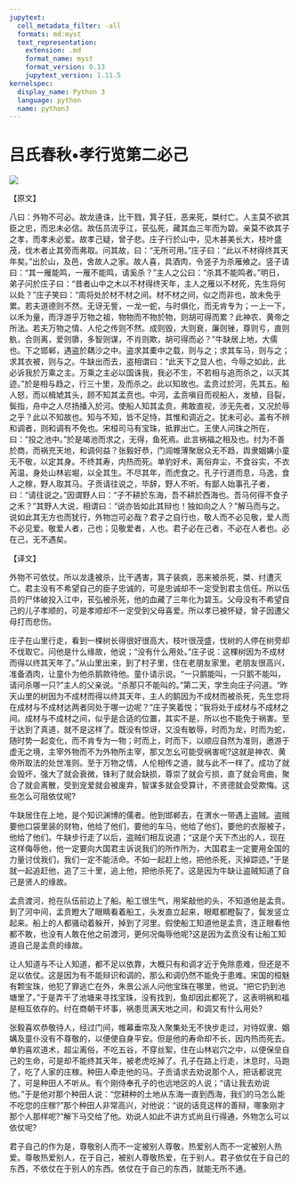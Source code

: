 ```yaml
---
jupytext:
  cell_metadata_filter: -all
  formats: md:myst
  text_representation:
    extension: .md
    format_name: myst
    format_version: 0.13
    jupytext_version: 1.11.5
kernelspec:
  display_name: Python 3
  language: python
  name: python3
---
```

# 吕氏春秋&#8226;孝行览第二必己

![](image/cover.jpg)

【原文】

八曰：外物不可必。故龙逄诛，比干戮，箕子狂，恶来死，桀纣亡。人主莫不欲其臣之忠，而忠未必信。故伍员流乎江，苌弘死，藏其血三年而为碧。亲莫不欲其子之孝，而孝未必爱。故孝己疑，曾子悲。庄子行於山中，见木甚美长大，枝叶盛茂，伐木者止其旁而弗取。问其故，曰：“无所可用。”庄子曰：“此以不材得终其天年矣。”出於山，及邑，舍故人之家。故人喜，具酒肉，令竖子为杀雁飨之。竖子请曰：“其一雁能鸣，一雁不能鸣，请奚杀？”主人之公曰：“杀其不能鸣者。”明日，弟子问於庄子曰：“昔者山中之木以不材得终天年，主人之雁以不材死，先生将何以处？”庄子笑曰：“周将处於材不材之间。材不材之间，似之而非也，故未免乎累。若夫道德则不然。无讶无訾，一龙一蛇，与时俱化，而无肯专为；一上一下，以禾为量，而浮游乎万物之祖，物物而不物於物，则胡可得而累？此神农、黄帝之所法。若夫万物之情、人伦之传则不然。成则毁，大则衰，廉则锉，尊则亏，直则骫，合则离，爱则隳，多智则谋，不肖则欺，胡可得而必？”牛缺居上地，大儒也。下之邯郸，遇盗於耦沙之中。盗求其橐中之载，则与之；求其车马，则与之；求其衣被，则与之。牛缺出而去，盗相谓曰：“此天下之显人也，今辱之如此，此必诉我於万乘之主。万乘之主必以国诛我，我必不生，不若相与追而杀之，以灭其迹。”於是相与趋之，行三十里，及而杀之。此以知故也。孟贲过於河，先其五。船人怒，而以楫虓其头，顾不知其孟贲也。中河，孟贲嗔目而视船人，发植，目裂，鬓指，舟中之人尽扬播入於河。使船人知其孟贲，弗敢直视，涉无先者，又况於辱之乎？此以不知故也。知与不知，皆不足恃，其惟和调近之。犹未可必。盖有不辨和调者，则和调有不免也。宋桓司马有宝珠，抵罪出亡。王使人问珠之所在，曰：“投之池中。”於是竭池而求之，无得，鱼死焉。此言祸福之相及也。纣为不善於商，而祸充天地，和调何益？张毅好恭，门闾帷薄聚居众无不趋，舆隶姻媾小童无不敬，以定其身。不终其寿，内热而死。单豹好术，离俗弃尘，不食谷实，不衣芮温，身处山林岩堀，以全其生。不尽其年，而虎食之。孔子行道而息，马逸，食人之稼，野人取其马。子贡请往说之，毕辞，野人不听。有鄙人始事孔子者，曰：“请往说之。”因谓野人曰：“子不耕於东海，吾不耕於西海也。吾马何得不食子之禾？”其野人大说，相谓曰：“说亦皆如此其辩也！独如向之人？”解马而与之。说如此其无方也而犹行，外物岂可必哉？君子之自行也，敬人而不必见敬，爱人而不必见爱。敬爱人者，己也；见敬爱者，人也。君子必在己者，不必在人者也。必在己，无不遇矣。

【译文】

外物不可依仗。所以龙逢被杀，比干遇害，箕子装疯，恶来被杀死，桀、纣遭灭亡。君主没有不希望自己的臣子忠诚的，可是忠诚却不一定受到君主信任。所以伍员的尸体破投入江中，苌弘被杀死，他的血藏了三年化为碧玉。父母没有不希望自己的儿子孝顺的，可是孝顺却不一定受到父母喜爱。所以孝已被怀疑，曾子因遭父母打而悲伤。

庄子在山里行走，看到一棵树长得很好很高大，枝叶很茂盛，伐树的人停在树旁却不伐取它。问他是什么缘故，他说；“没有什么用处。”庄子说：这棵树因为不成材而得以终其天年了。”从山里出来，到了村子里，住在老朋友家里。老朋友很高兴，准备酒肉，让童仆为他杀鹅款待他。童仆请示说。“一只鹅能叫，一只鹅不能叫，请问杀哪一只?”主人的父亲说。“杀那只不能叫的。”第二天，学生向庄子问道。“昨天山里的树因为不成材而得以终其天年，主人的鹅因为不成材而被杀死，先生您将在成材与不成材达两者同处于哪一边呢？”庄子笑着悦；“我将处于成材与不成材之间。成材与不成材之间，似乎是合适的位置，其实不是，所以也不能免于祸害。至于达到了真道，就不是这样了。既没有惊讶，又没有敏辱，时而为龙，时而为蛇，随时势一起变化，而不肯专为一物；时而上，时而下，以顺应自然为准则，邀游于虚无之境，主宰外物而不为外物所主宰，那又怎幺可能受祸害呢?这就是神农、黄帝所取法的处世准则。至于万物之情，人伦相传之道，就与此不一样了。成功了就会毁坏，强大了就会衰微，锋利了就会缺损，尊崇了就会亏损，直了就会弯曲，聚合了就会离散，受到宠爱就会被废弃，智谋多就会受算计，不贤德就会受欺悔。这些怎么可阻依仗呢?

牛缺居住在上地，是个知识渊博的儒者。他到邯郸去，在渭水一带遇上盗贼。盗贼要他口袋里装的财物，他给了他们，要他的车马，他给了他们，要他的衣服被子，他给了他们。牛缺步行走了以后，盗贼们相互说道；“这是个天下杰出的人，现在这样侮辱他，他一定要向大国君主诉说我们的所作所为，大国君主一定要用全国的力量讨伐我们，我们一定不能活命。不如一起赶上他，把他杀死，灭掉踪迹。”于是就一起追赶他，追了三十里，追上他，把他杀死了。这是因为牛缺让盗贼知道了自己是贤人的缘故。

孟贲渡河，抢在队伍前边上了船。船工很生气，用桨敲他的头，不知道他是孟贲。到了河中间，孟贲瞪大了眼睛看着船工，头发直立起来，眼眶都瞪裂了，鬓发竖立起来。船上的人都骚动着躲开，掉到了河里。假使船工知道他是孟贲，连正眼看他都不敢，也没有人敢在他之前渡河，更何况侮辱他呢?这是因为孟贲没有让船工知道自己是孟贲的缘故。

让人知道与不让人知道，都不足以依靠，大概只有和调才近于免除患难，但还是不足以依仗。这是因为有不能辩识和调的，那么和调仍然不能免于患难。宋国的桓魅有颗宝珠，他犯了罪逃亡在外，朱景公派人问他宝珠在哪里，他说。“把它扔到池塘里了。”于是弄干了池塘来寻找宝珠，没有找到，鱼却因此都死了。这表明祸和福是相互依存的。纣在商朝干坏事，祸患觅满天地之间，和调又有什么用处?

张毅喜欢恭敬待人，经过门间，帷幕垂帘及人聚集处无不快步走过，对待奴隶、姻媾及童仆没有不尊敬的，以便使自身平安。但是他的寿命却不长，因内热而死去。单豹喜欢道术，超尘离俗，不吃五谷，不穿丝絮，住在山林岩穴之中，以便保垒自己的生命，可是却不能终其天年，被老虎吃掉了。孔子在路上行走，沐息时，马跑了，吃了人家的庄稼。种田人牵走他的马。子贡请求去劝说那个人，把话都说完了，可是种田人不听从。有个刚侍奉孔子的也远地区的人说；“请让我去劝说他。”于是他对那个种田人说：“您耕种的土地从东海一直到西海，我们的马怎么能不吃您的庄稼?”那个种田人非常高兴，对他说：“说的话竞这样的善辩，哪象刚才那个人那样呢?”解下马交给了他。劝说人如此不讲方式尚且行得通，外物怎么可以依仗呢?

君子自己的作为是，尊敬别人而不一定被别人尊敬，热爱别人而不一定被别人热爱。尊敬热爱别人，在于自己，被别人尊敬热爱，在于别人。君子依仗在于自己的东西，不依仗在于别人的东西。依仗在于自己的东西，就能无所不通。



